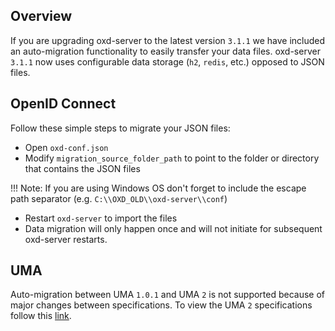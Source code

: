 ## Overview

If you are upgrading oxd-server to the latest version `3.1.1` we have included an auto-migration functionality to easily transfer your data files.  oxd-server `3.1.1` now uses configurable data storage (`h2`, `redis`, etc.) opposed to JSON files.   


## OpenID Connect 
Follow these simple steps to migrate your JSON files:

- Open `oxd-conf.json` 
- Modify `migration_source_folder_path` to point to the folder or directory that contains the JSON files

!!! Note: 
    If you are using Windows OS don't forget to include the escape path separator (e.g. `C:\\OXD_OLD\\oxd-server\\conf`)

- Restart `oxd-server` to import the files
- Data migration will only happen once and will not initiate for subsequent oxd-server restarts.  

## UMA 
Auto-migration between UMA `1.0.1` and UMA `2` is not supported because of major changes between specifications. To view the UMA `2` specifications follow this [link](https://docs.kantarainitiative.org/uma/ed/uma-core-2.0-01.html#without-rpt).
 
